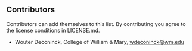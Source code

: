 ## Contributors

Contributors can add themselves to this list. By contributing you agree to the license conditions in LICENSE.md.

* Wouter Deconinck, College of William & Mary, wdeconinck@wm.edu
